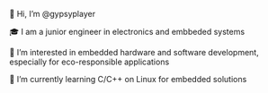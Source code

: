 👋 Hi, I’m @gypsyplayer

🎓 I am a junior engineer in electronics and embbeded systems

👀 I’m interested in embedded hardware and software development, especially for eco-responsible applications

🌱 I’m currently learning C/C++ on Linux for embedded solutions 

